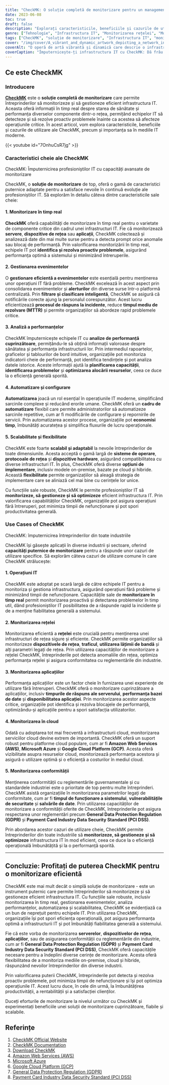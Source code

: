 ```yaml
---
title: "CheckMK: O soluție completă de monitorizare pentru un management eficient al infrastructurii IT"
date: 2023-06-08
toc: true
draft: false
description: "Explorați caracteristicile, beneficiile și cazurile de utilizare ale CheckMK, o soluție completă de monitorizare pentru gestionarea proactivă a infrastructurii IT."
genre: ["Tehnologie", "Infrastructura IT", "Monitorizarea rețelei", "Monitorizarea aplicațiilor", "Operațiuni IT", "Analize de performanță", "Automatizare", "Managementul evenimentelor", "Scalabilitate", "Flexibilitate"]
tags: ["CheckMK", "soluție de monitorizare", "Infrastructura IT", "monitorizare în timp real", "gestionarea evenimentelor", "analize de performanță", "automatizare", "scalabilitate", "flexibilitate", "Operațiuni IT", "monitorizarea rețelei", "monitorizarea aplicațiilor", "optimizarea performanțelor", "monitorizare proactivă", "răspunsul la incidente", "planificarea capacității", "alocarea resurselor", "gestionarea configurației", "Eficiența IT", "gestionarea infrastructurii", "soluție completă de monitorizare", "gestionarea proactivă a infrastructurii IT", "analiza performanței rețelei", "cadru de automatizare", "Scalabilitatea infrastructurii IT", "platformă de gestionare a evenimentelor", "monitorizarea performanțelor în timp real", "optimizarea performanței aplicațiilor", "servicii de monitorizare în cloud", "soluție de monitorizare a conformității"]
cover: "/img/cover/A_vibrant_and_dynamic_artwork_depicting_a_network_infrastru.png"
coverAlt: "O operă de artă vibrantă și dinamică care descrie o infrastructură de rețea cu indicatori de monitorizare și analiză."
coverCaption: "Împuternicește-ți infrastructura IT cu CheckMK: Dă frâu liber eficienței și fiabilității!"
---
```


## Ce este CheckMK

### Introducere

[**CheckMK**](https://checkmk.com/download) este o **soluție completă de monitorizare** care permite întreprinderilor să monitorizeze și să gestioneze eficient infrastructura IT. Aceasta oferă informații în timp real despre starea de sănătate și performanța diverselor componente dintr-o rețea, permițând echipelor IT să detecteze și să rezolve proactiv problemele înainte ca acestea să afecteze operațiunile critice. În acest articol, vom explora caracteristicile, beneficiile și cazurile de utilizare ale CheckMK, precum și importanța sa în mediile IT moderne.

{{< youtube id="7OnhuCsR7jg" >}}

### Caracteristici cheie ale CheckMK

CheckMK: Împuternicirea profesioniștilor IT cu capacități avansate de monitorizare

CheckMK, o **soluție de monitorizare** de top, oferă o gamă de caracteristici puternice adaptate pentru a satisface nevoile în continuă evoluție ale profesioniștilor IT. Să explorăm în detaliu câteva dintre caracteristicile sale cheie:

#### 1. **Monitorizare în timp real**

**CheckMK** oferă capabilități de monitorizare în timp real pentru o varietate de componente critice din cadrul unei infrastructuri IT. Fie că monitorizează **servere**, **dispozitive de rețea** sau **aplicații**, CheckMK colectează și analizează date din mai multe surse pentru a detecta prompt orice anomalie sau blocaj de performanță. Prin valorificarea monitorizării în timp real, echipele IT pot **identifica și rezolva proactiv problemele**, asigurând performanța optimă a sistemului și minimizând întreruperile.

#### 2. **Gestionarea evenimentelor**

O **gestionare eficientă a evenimentelor** este esențială pentru menținerea unor operațiuni IT fără probleme. CheckMK excelează în acest aspect prin consolidarea evenimentelor și **alerturilor** din diverse surse într-o platformă centralizată. Prin **filtrare și clasificare inteligentă**, CheckMK se asigură că notificările corecte ajung la personalul corespunzător. Acest lucru eficientizează **procesul de răspuns la incidente**, reduce **timpul mediu de rezolvare (MTTR)** și permite organizațiilor să abordeze rapid problemele critice.

#### 3. **Analiză a performanțelor**

CheckMK împuternicește echipele IT cu **analize de performanță cuprinzătoare**, permițându-le să obțină informații valoroase despre sănătatea și performanța infrastructurii lor. Prin intermediul rapoartelor, graficelor și tablourilor de bord intuitive, organizațiile pot monitoriza indicatorii cheie de performanță, pot identifica tendințele și pot analiza datele istorice. Aceste informații ajută la **planificarea capacității**, **identificarea problemelor** și **optimizarea alocării resurselor**, ceea ce duce la o eficiență generală sporită.

#### 4. **Automatizare și configurare**

**Automatizarea** joacă un rol esențial în operațiunile IT moderne, simplificând sarcinile complexe și reducând erorile umane. CheckMK oferă un **cadru de automatizare** flexibil care permite administratorilor să automatizeze sarcinile repetitive, cum ar fi modificările de configurare și repornirile de servicii. Prin automatizarea acestor procese, organizațiile pot **economisi timp**, îmbunătăți acuratețea și simplifica fluxurile de lucru operaționale.

#### 5. **Scalabilitate și flexibilitate**

CheckMK este foarte **scalabil și adaptabil** la nevoile întreprinderilor de toate dimensiunile. Acesta acceptă o gamă largă de **sisteme de operare**, **protocoale de rețea** și **dispozitive hardware**, asigurând compatibilitatea cu diverse infrastructuri IT. În plus, CheckMK oferă diverse **opțiuni de implementare**, inclusiv modele on-premise, bazate pe cloud și hibride. Această **flexibilitate** permite organizațiilor să aleagă strategia de implementare care se aliniază cel mai bine cu cerințele lor unice.

Cu funcțiile sale robuste, CheckMK le permite profesioniștilor IT să **monitorizeze, să gestioneze și să optimizeze** eficient infrastructura IT. Prin valorificarea capabilităților CheckMK, organizațiile pot asigura operațiuni fără întreruperi, pot minimiza timpii de nefuncționare și pot spori productivitatea generală.

### Use Cases of CheckMK

CheckMK: împuternicirea întreprinderilor din toate industriile

CheckMK își găsește aplicații în diverse industrii și sectoare, oferind **capacități puternice de monitorizare** pentru a răspunde unor cazuri de utilizare specifice. Să explorăm câteva cazuri de utilizare comune în care CheckMK strălucește:

#### 1. **Operațiuni IT**

CheckMK este adoptat pe scară largă de către echipele IT pentru a monitoriza și gestiona infrastructura, asigurând operațiuni fără probleme și minimizând timpii de nefuncționare. Capacitățile sale de **monitorizare în timp real** permit monitorizarea proactivă și detectarea problemelor în timp util, dând profesioniștilor IT posibilitatea de a răspunde rapid la incidente și de a menține fiabilitatea generală a sistemului.

#### 2. **Monitorizarea rețelei**

Monitorizarea eficientă a **rețelei** este crucială pentru menținerea unei infrastructuri de rețea sigure și eficiente. CheckMK permite organizațiilor să monitorizeze **dispozitivele de rețea**, **traficul**, **utilizarea lățimii de bandă** și alți parametri legați de rețea. Prin utilizarea capacităților de monitorizare a rețelei CheckMK, întreprinderile pot detecta anomaliile din rețea, optimiza performanța rețelei și asigura conformitatea cu reglementările din industrie.

#### 3. **Monitorizarea aplicațiilor**

Performanța aplicațiilor este un factor cheie în furnizarea unei experiențe de utilizare fără întreruperi. CheckMK oferă o monitorizare cuprinzătoare a aplicațiilor, inclusiv **timpurile de răspuns ale serverului**, **performanța bazei de date** și **disponibilitatea aplicației**. Prin monitorizarea acestor aspecte critice, organizațiile pot identifica și rezolva blocajele de performanță, optimizându-și aplicațiile pentru a spori satisfacția utilizatorilor.

#### 4. **Monitorizarea în cloud**

Odată cu adoptarea tot mai frecventă a infrastructurii cloud, monitorizarea serviciilor cloud devine extrem de importantă. CheckMK oferă un suport robust pentru platforme cloud populare, cum ar fi **Amazon Web Services (AWS)**, **Microsoft Azure** și **Google Cloud Platform (GCP)**. Acesta oferă vizibilitate asupra resurselor cloud, monitorizează performanța acestora și asigură o utilizare optimă și o eficiență a costurilor în mediul cloud.

#### 5. **Monitorizarea conformității**

Menținerea conformității cu reglementările guvernamentale și cu standardele industriei este o prioritate de top pentru multe întreprinderi. CheckMK asistă organizațiile în monitorizarea parametrilor legați de conformitate, cum ar fi **timpul de funcționare a sistemului**, **vulnerabilitățile de securitate** și **salvările de date**. Prin utilizarea capacităților de monitorizare a conformității oferite de CheckMK, întreprinderile pot asigura respectarea unor reglementări precum **General Data Protection Regulation (GDPR)** și **Payment Card Industry Data Security Standard (PCI DSS)**.

Prin abordarea acestor cazuri de utilizare cheie, CheckMK permite întreprinderilor din toate industriile să **monitorizeze, să gestioneze și să optimizeze** infrastructura IT în mod eficient, ceea ce duce la o eficiență operațională îmbunătățită și la o performanță sporită.

______

## Concluzie: Profitați de puterea CheckMK pentru o monitorizare eficientă

CheckMK este mai mult decât o simplă soluție de monitorizare - este un instrument puternic care permite întreprinderilor să monitorizeze și să gestioneze eficient infrastructura IT. Cu funcțiile sale robuste, inclusiv monitorizarea în timp real, gestionarea evenimentelor, analiza performanțelor, automatizarea și scalabilitatea, CheckMK se evidențiază ca un bun de neprețuit pentru echipele IT. Prin utilizarea CheckMK, organizațiile își pot spori eficiența operațională, pot asigura performanța optimă a infrastructurii IT și pot îmbunătăți fiabilitatea generală a sistemului.

Fie că este vorba de monitorizarea **serverelor**, **dispozitivelor de rețea**, **aplicațiilor**, sau de asigurarea conformității cu reglementările din industrie, cum ar fi **General Data Protection Regulation (GDPR)** și **Payment Card Industry Data Security Standard (PCI DSS)**, CheckMK oferă capacitățile necesare pentru a îndeplini diverse cerințe de monitorizare. Acesta oferă flexibilitatea de a monitoriza mediile on-premise, cloud și hibride, răspunzând nevoilor întreprinderilor din diverse industrii.

Prin valorificarea puterii CheckMK, întreprinderile pot detecta și rezolva proactiv problemele, pot minimiza timpii de nefuncționare și își pot optimiza operațiunile IT. Acest lucru duce, în cele din urmă, la îmbunătățirea productivității, a rentabilității și a satisfacției clienților.

Duceți eforturile de monitorizare la nivelul următor cu CheckMK și experimentați beneficiile unei soluții de monitorizare cuprinzătoare, fiabile și scalabile.

## Referințe

1. [CheckMK Official Website](https://checkmk.com)
2. [CheckMK Documentation](https://checkmk.com/documentation)
3. [Download CheckMK](https://checkmk.com/download)
4. [Amazon Web Services (AWS)](https://aws.amazon.com)
5. [Microsoft Azure](https://azure.microsoft.com)
6. [Google Cloud Platform (GCP)](https://cloud.google.com)
7. [General Data Protection Regulation (GDPR)](https://gdpr.eu)
8. [Payment Card Industry Data Security Standard (PCI DSS)](https://pcisecuritystandards.org)

